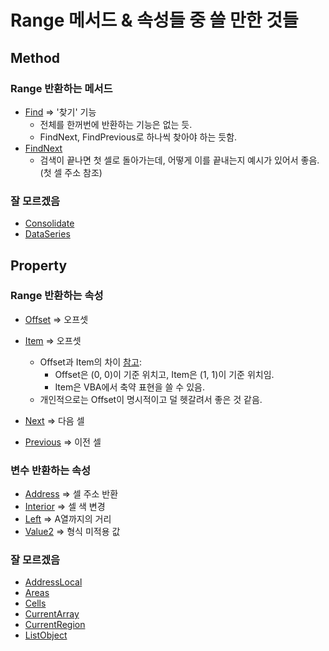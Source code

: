 # Range 메서드 & 속성들 중 쓸 만한 것들


## Method

### Range 반환하는 메서드
- [Find](https://learn.microsoft.com/en-us/office/vba/api/excel.range.find) => '찾기' 기능
    - 전체를 한꺼번에 반환하는 기능은 없는 듯.
    - FindNext, FindPrevious로 하나씩 찾아야 하는 듯함.
- [FindNext](https://learn.microsoft.com/en-us/office/vba/api/excel.range.findnext) 
    - 검색이 끝나면 첫 셀로 돌아가는데, 어떻게 이를 끝내는지 예시가 있어서 좋음. (첫 셀 주소 참조)

### 잘 모르겠음
- [Consolidate](https://learn.microsoft.com/en-us/office/vba/api/excel.range.consolidate)
- [DataSeries](https://learn.microsoft.com/en-us/office/vba/api/excel.range.dataseries)


## Property
### Range 반환하는 속성
- [Offset](https://learn.microsoft.com/en-us/office/vba/api/excel.range.offset) => 오프셋
- [Item](https://learn.microsoft.com/en-us/office/vba/api/excel.range.item) => 오프셋
    - Offset과 Item의 차이 [참고](https://blog.naver.com/rosa0189/60145630004):
        - Offset은 (0, 0)이 기준 위치고, Item은 (1, 1)이 기준 위치임.
        - Item은 VBA에서 축약 표현을 쓸 수 있음.
    - 개인적으로는 Offset이 명시적이고 덜 헷갈려서 좋은 것 같음.
        
- [Next](https://learn.microsoft.com/en-us/office/vba/api/excel.range.next) => 다음 셀
- [Previous](https://learn.microsoft.com/en-us/office/vba/api/excel.range.previous) => 이전 셀

### 변수 반환하는 속성
- [Address](https://learn.microsoft.com/en-us/office/vba/api/excel.range.address) => 셀 주소 반환
- [Interior](https://learn.microsoft.com/en-us/office/vba/api/excel.range.interior) => 셀 색 변경
- [Left](https://learn.microsoft.com/en-us/office/vba/api/excel.range.left) => A열까지의 거리
- [Value2](https://learn.microsoft.com/en-us/office/vba/api/excel.range.value2) => 형식 미적용 값

### 잘 모르겠음
- [AddressLocal](https://learn.microsoft.com/en-us/office/vba/api/excel.range.addresslocal)
- [Areas](https://learn.microsoft.com/en-us/office/vba/api/excel.range.areas)
- [Cells](https://learn.microsoft.com/en-us/office/vba/api/excel.range.cells)
- [CurrentArray](https://learn.microsoft.com/en-us/office/vba/api/excel.range.currentarray)
- [CurrentRegion](https://learn.microsoft.com/en-us/office/vba/api/excel.range.currentregion)
- [ListObject](https://learn.microsoft.com/en-us/office/vba/api/excel.range.listobject)
